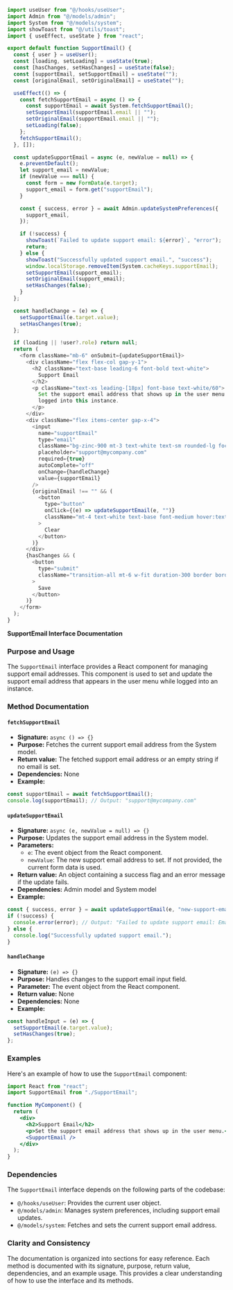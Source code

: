```javascript
import useUser from "@/hooks/useUser";
import Admin from "@/models/admin";
import System from "@/models/system";
import showToast from "@/utils/toast";
import { useEffect, useState } from "react";

export default function SupportEmail() {
  const { user } = useUser();
  const [loading, setLoading] = useState(true);
  const [hasChanges, setHasChanges] = useState(false);
  const [supportEmail, setSupportEmail] = useState("");
  const [originalEmail, setOriginalEmail] = useState("");

  useEffect(() => {
    const fetchSupportEmail = async () => {
      const supportEmail = await System.fetchSupportEmail();
      setSupportEmail(supportEmail.email || "");
      setOriginalEmail(supportEmail.email || "");
      setLoading(false);
    };
    fetchSupportEmail();
  }, []);

  const updateSupportEmail = async (e, newValue = null) => {
    e.preventDefault();
    let support_email = newValue;
    if (newValue === null) {
      const form = new FormData(e.target);
      support_email = form.get("supportEmail");
    }

    const { success, error } = await Admin.updateSystemPreferences({
      support_email,
    });

    if (!success) {
      showToast(`Failed to update support email: ${error}`, "error");
      return;
    } else {
      showToast("Successfully updated support email.", "success");
      window.localStorage.removeItem(System.cacheKeys.supportEmail);
      setSupportEmail(support_email);
      setOriginalEmail(support_email);
      setHasChanges(false);
    }
  };

  const handleChange = (e) => {
    setSupportEmail(e.target.value);
    setHasChanges(true);
  };

  if (loading || !user?.role) return null;
  return (
    <form className="mb-6" onSubmit={updateSupportEmail}>
      <div className="flex flex-col gap-y-1">
        <h2 className="text-base leading-6 font-bold text-white">
          Support Email
        </h2>
        <p className="text-xs leading-[18px] font-base text-white/60">
          Set the support email address that shows up in the user menu while
          logged into this instance.
        </p>
      </div>
      <div className="flex items-center gap-x-4">
        <input
          name="supportEmail"
          type="email"
          className="bg-zinc-900 mt-3 text-white text-sm rounded-lg focus:ring-blue-500 focus:border-blue-500 block w-full p-2.5 max-w-[275px] placeholder:text-white/20"
          placeholder="support@mycompany.com"
          required={true}
          autoComplete="off"
          onChange={handleChange}
          value={supportEmail}
        />
        {originalEmail !== "" && (
          <button
            type="button"
            onClick={(e) => updateSupportEmail(e, "")}
            className="mt-4 text-white text-base font-medium hover:text-opacity-60"
          >
            Clear
          </button>
        )}
      </div>
      {hasChanges && (
        <button
          type="submit"
          className="transition-all mt-6 w-fit duration-300 border border-slate-200 px-5 py-2.5 rounded-lg text-white text-sm items-center flex gap-x-2 hover:bg-slate-200 hover:text-slate-800 focus:ring-gray-800"
        >
          Save
        </button>
      )}
    </form>
  );
}

```
**SupportEmail Interface Documentation**

### Purpose and Usage

The `SupportEmail` interface provides a React component for managing support email addresses. This component is used to set and update the support email address that appears in the user menu while logged into an instance.

### Method Documentation

#### `fetchSupportEmail`

* **Signature:** `async () => {}`
* **Purpose:** Fetches the current support email address from the System model.
* **Return value:** The fetched support email address or an empty string if no email is set.
* **Dependencies:** None
* **Example:**
```typescript
const supportEmail = await fetchSupportEmail();
console.log(supportEmail); // Output: "support@mycompany.com"
```

#### `updateSupportEmail`

* **Signature:** `async (e, newValue = null) => {}`
* **Purpose:** Updates the support email address in the System model.
* **Parameters:**
	+ `e`: The event object from the React component.
	+ `newValue`: The new support email address to set. If not provided, the current form data is used.
* **Return value:** An object containing a success flag and an error message if the update fails.
* **Dependencies:** Admin model and System model
* **Example:**
```typescript
const { success, error } = await updateSupportEmail(e, "new-support-email@example.com");
if (!success) {
  console.error(error); // Output: "Failed to update support email: Email already in use"
} else {
  console.log("Successfully updated support email.");
}
```

#### `handleChange`

* **Signature:** `(e) => {}`
* **Purpose:** Handles changes to the support email input field.
* **Parameter:** The event object from the React component.
* **Return value:** None
* **Dependencies:** None
* **Example:**
```typescript
const handleInput = (e) => {
  setSupportEmail(e.target.value);
  setHasChanges(true);
};
```

### Examples

Here's an example of how to use the `SupportEmail` component:
```jsx
import React from "react";
import SupportEmail from "./SupportEmail";

function MyComponent() {
  return (
    <div>
      <h2>Support Email</h2>
      <p>Set the support email address that shows up in the user menu.</p>
      <SupportEmail />
    </div>
  );
}
```
### Dependencies

The `SupportEmail` interface depends on the following parts of the codebase:

* `@/hooks/useUser`: Provides the current user object.
* `@/models/admin`: Manages system preferences, including support email updates.
* `@/models/system`: Fetches and sets the current support email address.

### Clarity and Consistency

The documentation is organized into sections for easy reference. Each method is documented with its signature, purpose, return value, dependencies, and an example usage. This provides a clear understanding of how to use the interface and its methods.